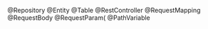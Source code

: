 @Repository
@Entity
@Table
@RestController
@RequestMapping
@RequestBody
@RequestParam(
@PathVariable
